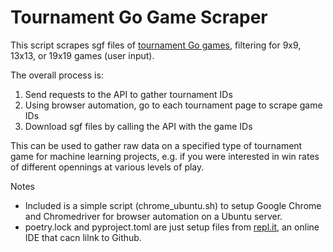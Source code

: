 # Tournament Go Game Scraper

This script scrapes sgf files of [tournament Go games](https://online-go.com/tournaments), filtering for 9x9, 13x13, or 19x19 games (user input).

The overall process is:
1. Send requests to the API to gather tournament IDs
2. Using browser automation, go to each tournament page to scrape game IDs
3. Download sgf files by calling the API with the game IDs

This can be used to gather raw data on a specified type of tournament game for machine learning projects, e.g. if you were interested in win rates of different opennings at various levels of play.

Notes
- Included is a simple script (chrome_ubuntu.sh) to setup Google Chrome and Chromedriver for browser automation on a Ubuntu server.
- poetry.lock and pyproject.toml are just setup files from [repl.it](https://repl.it/@AndrewLien/9x9GoGamesScrape), an online IDE that cacn lilnk to Github.
